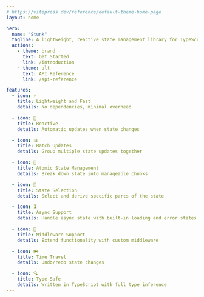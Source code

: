 ```yaml
---
# https://vitepress.dev/reference/default-theme-home-page
layout: home

hero:
  name: "Stunk"
  tagline: A lightweight, reactive state management library for TypeScript/JavaScript applications.
  actions:
    - theme: brand
      text: Get Started
      link: /introduction
    - theme: alt
      text: API Reference
      link: /api-reference

features:
  - icon: ⚡
    title: Lightweight and Fast
    details: No dependencies, minimal overhead

  - icon: 🔁
    title: Reactive
    details: Automatic updates when state changes

  - icon: 📊
    title: Batch Updates
    details: Group multiple state updates together

  - icon: 🎯
    title: Atomic State Management
    details: Break down state into manageable chunks

  - icon: 🧩
    title: State Selection
    details: Select and derive specific parts of the state

  - icon: ⏳
    title: Async Support
    details: Handle async state with built-in loading and error states

  - icon: 🔗
    title: Middleware Support
    details: Extend functionality with custom middleware

  - icon: ⏮️
    title: Time Travel
    details: Undo/redo state changes

  - icon: 🔍
    title: Type-Safe
    details: Written in TypeScript with full type inference
---
```

